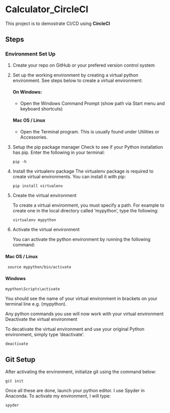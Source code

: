 # Calculator_CircleCI

 This project is to demostrate CI/CD using **CircleCI**

## Steps
 
  ###   Environment Set Up
 1. Create your repo on GitHub or your prefered version control system
 
 2. Set up the working environment by creating a virtual python environment. See steps below to create a virtual environment:
  
    ####   On Windows:
    
    - Open the Windows Command Prompt (show path via Start menu and keyboard shortcuts)
    

    ####   Mac OS / Linux
    - Open the Terminal program. This is usually found under Utilities or Accessories.
  

 3. Setup the pip package manager
 Check to see if your Python installation has pip. Enter the following in your terminal:
  
        pip -h
   

 4. Install the virtualenv package
 The virtualenv package is required to create virtual environments. You can install it with pip:

        pip install virtualenv


5. Create the virtual environment

    To create a virtual environment, you must specify a path. For example to create one in the local directory called ‘mypython’, type the following:

       virtualenv mypython

6. Activate the virtual environment

    You can activate the python environment by running the following command:
    
#### Mac OS / Linux

     source mypython/bin/activate

#### Windows

    mypthon\Scripts\activate

You should see the name of your virtual environment in brackets on your terminal line e.g. (mypython).

Any python commands you use will now work with your virtual environment
Deactivate the virtual environment

To decativate the virtual environment and use your original Python environment, simply type ‘deactivate’.

    deactivate


## Git Setup

After activating the environment, initialize git using the command below:

    git init
  


Once all these are done, launch your python editor. I use Spyder in Anaconda. To activate my environment, I will type:

    spyder
